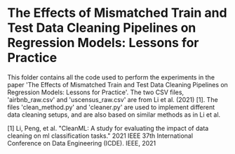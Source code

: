 # The Effects of Mismatched Train and Test Data Cleaning Pipelines on Regression Models: Lessons for Practice

This folder contains all the code used to perform the experiments in the paper 'The Effects of Mismatched Train and Test Data Cleaning Pipelines on Regression Models: Lessons for Practice'. The two CSV files, 'airbnb_raw.csv' and 'uscensus_raw.csv' are from Li et al. (2021) [1]. The files 'clean_method.py' and 'cleaner.py' are used to implement different data cleaning setups, and are also based on similar methods as in Li et al.

[1] Li, Peng, et al. "CleanML: A study for evaluating the impact of data cleaning on ml classification tasks." 2021 IEEE 37th International Conference on Data Engineering (ICDE). IEEE, 2021
